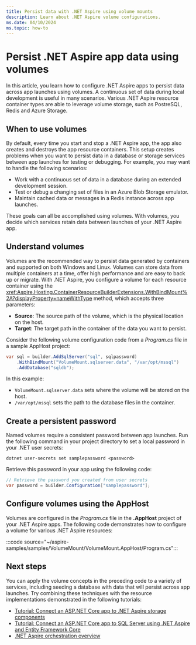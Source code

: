 ```yaml
---
title: Persist data with .NET Aspire using volume mounts
description: Learn about .NET Aspire volume configurations.
ms.date: 04/10/2024
ms.topic: how-to
---
```


# Persist .NET Aspire app data using volumes

In this article, you learn how to configure .NET Aspire apps to persist data across app launches using volumes. A continuous set of data during local development is useful in many scenarios. Various .NET Aspire resource container types are able to leverage volume storage, such as PostreSQL, Redis and Azure Storage.

## When to use volumes

By default, every time you start and stop a .NET Aspire app, the app also creates and destroys the app resource containers. This setup creates problems when you want to persist data in a database or storage services between app launches for testing or debugging. For example, you may want to handle the following scenarios:

- Work with a continuous set of data in a database during an extended development session.
- Test or debug a changing set of files in an Azure Blob Storage emulator.
- Maintain cached data or messages in a Redis instance across app launches.

These goals can all be accomplished using volumes. With volumes, you decide which services retain data between launches of your .NET Aspire app.

## Understand volumes

Volumes are the recommended way to persist data generated by containers and supported on both Windows and Linux. Volumes can store data from multiple containers at a time, offer high performance and are easy to back up or migrate. With .NET Aspire, you configure a volume for each resource container using the <xref:Aspire.Hosting.ContainerResourceBuilderExtensions.WithBindMount%2A?displayProperty=nameWithType> method, which accepts three parameters:

- **Source**: The source path of the volume, which is the physical location on the host.
- **Target**: The target path in the container of the data you want to persist.

Consider the following volume configuration code from a _Program.cs_ file in a sample AppHost project:

```csharp
var sql = builder.AddSqlServer("sql", sqlpassword)
    .WithBindMount("VolumeMount.sqlserver.data", "/var/opt/mssql")
    .AddDatabase("sqldb");
```

In this example:

- `VolumeMount.sqlserver.data` sets where the volume will be stored on the host.
- `/var/opt/mssql` sets the path to the database files in the container.

## Create a persistent password

Named volumes require a consistent password between app launches. Run the following command in your project directory to set a local password in your .NET user secrets:

```dotnetcli
dotnet user-secrets set samplepassword <password>
```

Retrieve this password in your app using the following code:

```csharp
// Retrieve the password you created from user secrets
var password = builder.Configuration["samplepassword"];
```

## Configure volumes using the AppHost

Volumes are configured in the _Program.cs_ file in the **.AppHost** project of your .NET Aspire apps. The following code demonstrates how to configure a volume for various .NET Aspire resources:

:::code source="~/aspire-samples/samples/VolumeMount/VolumeMount.AppHost/Program.cs":::

## Next steps

You can apply the volume concepts in the preceding code to a variety of services, including seeding a database with data that will persist across app launches. Try combining these techniques with the resource implementations demonstrated in the following tutorials:

- [Tutorial: Connect an ASP.NET Core app to .NET Aspire storage components](../storage/azure-storage-components.md)
- [Tutorial: Connect an ASP.NET Core app to SQL Server using .NET Aspire and Entity Framework Core](../database/sql-server-components.md)
- [.NET Aspire orchestration overview](../fundamentals/app-host-overview.md)
